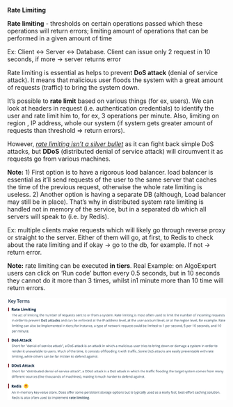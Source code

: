 **Rate Limiting**

**Rate limiting** - thresholds on certain operations passed which these operations will return errors; limiting amount of operations that can be performed in a given amount of time

Ex: Client <-> Server <-> Database. Client can issue only 2 request in 10 seconds, if more -> server returns error

Rate limiting is essential as helps to prevent **DoS attack** (denial of service attack). It means that malicious user floods the system with a great amount of requests (traffic) to bring the system down.

It’s possible to **rate limit** based on various things (for ex, users). We can look at headers in request (i.e. authentication credentials) to identify the user and rate limit him to, for ex, 3 operations per minute. Also, limiting on region , IP address, whole our system (if system gets greater amount of requests than threshold => return errors).

However, <ins><i>rate limiting isn’t a silver bullet</i></ins> as it can fight back simple DoS attacks, but **DDoS** (distributed denial of service attack) will circumvent it as requests go from various machines.

**Note:** 1) First option is to have a rigorous load balancer. load balancer is essential as it’ll send requests of the user to the same server that caches the time of the previous request, otherwise the whole rate limiting is useless. 2) Another option is having a separate DB (although, Load balancer may still be in place). That’s why in distributed system rate limiting is handled not in memory of the service, but in a separated db which all servers will speak to (i.e. by Redis).

Ex: multiple clients make requests which will likely go through reverse proxy or straight to the server. Either of them will go, at first, to Redis to check about the rate limiting and if okay -> go to the db, for example. If not -> return error.

**Note:** rate limiting can be executed **in tiers**. Real Example: on AlgoExpert users can click on ‘Run code’ button every 0.5 seconds, but in 10 seconds they cannot do it more than 3 times, whilst in1 minute more than 10 time will return errors.

![Alt text](ImageRepo/Rate_Limiting.png?raw=true)
